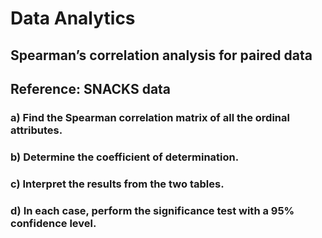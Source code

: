 # Data Analytics
## Spearman’s correlation analysis for paired data
## Reference: SNACKS data
### a)	Find the Spearman correlation matrix of all the ordinal attributes. 
### b)	Determine the coefficient of determination.
### c)	Interpret the results from the two tables.
### d)	In each case, perform the significance test with a 95% confidence level.
